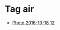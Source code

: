 <!--
title: Tag air
date: 2020-06-28T14:51:44.872Z
tags:
-->
# Tag air

 * [Photo 2016-10-18 12](151976604492.md)